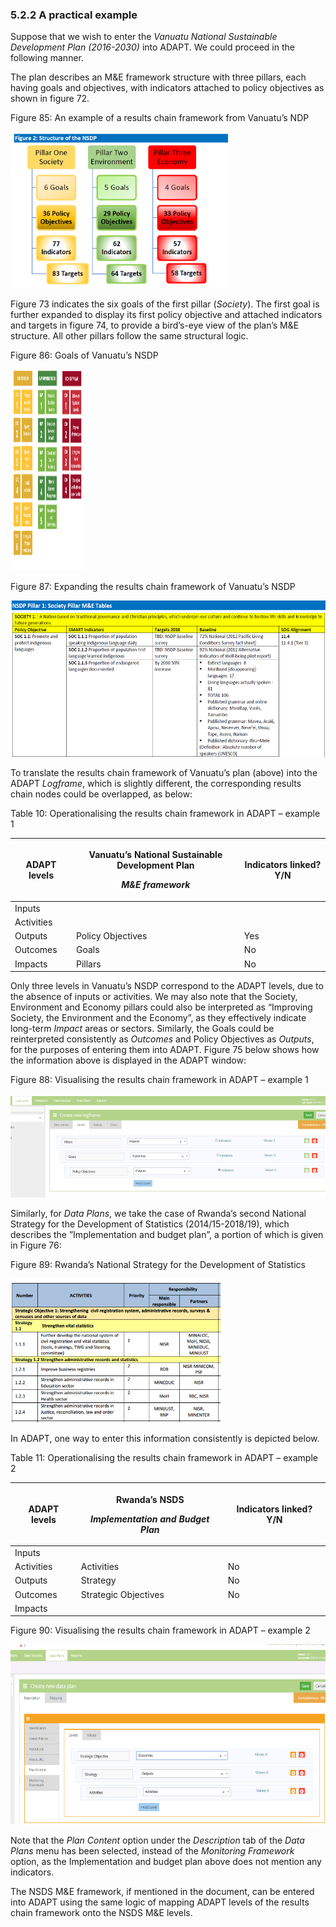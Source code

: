 ### 5.2.2 A practical example 

Suppose that we wish to enter the *Vanuatu National Sustainable
Development Plan (2016-2030)* into ADAPT. We could proceed in the
following manner.

The plan describes an M&E framework structure with three pillars, each
having goals and objectives, with indicators attached to policy
objectives as shown in figure 72.

<span id="_Toc521689470" class="anchor"></span>Figure 85: An example of
a results chain framework from Vanuatu’s NDP

<img src="ADAPTmedia\media\image128.png" style="width:3.62234in;height:2.597in" />

Figure 73 indicates the six goals of the first pillar (*Society*). The
first goal is further expanded to display its first policy objective and
attached indicators and targets in figure 74, to provide a bird’s-eye
view of the plan’s M&E structure. All other pillars follow the same
structural logic.

<span id="_Toc521689471" class="anchor"></span>Figure 86: Goals of
Vanuatu’s NSDP

<img src="ADAPTmedia\media\image129.png" style="width:1.275in;height:3.35833in" />

<span id="_Toc7208890" class="anchor"></span>Figure 87: Expanding the
results chain framework of Vanuatu’s NSDP

<img src="ADAPTmedia\media\image130.png" style="width:5.71111in;height:2.60417in" />

To translate the results chain framework of Vanuatu’s plan (above) into
the ADAPT *Logframe*, which is slightly different, the corresponding
results chain nodes could be overlapped, as below:

Table 10: Operationalising the results chain framework in ADAPT –
example 1

<table>
<thead>
<tr class="header">
<th>ADAPT levels</th>
<th><p>Vanuatu’s National Sustainable Development Plan</p>
<p><em>M&amp;E framework</em></p></th>
<th>Indicators linked? Y/N</th>
</tr>
</thead>
<tbody>
<tr class="odd">
<td>Inputs</td>
<td></td>
<td></td>
</tr>
<tr class="even">
<td>Activities</td>
<td></td>
<td></td>
</tr>
<tr class="odd">
<td>Outputs</td>
<td>Policy Objectives</td>
<td>Yes</td>
</tr>
<tr class="even">
<td>Outcomes</td>
<td>Goals</td>
<td>No</td>
</tr>
<tr class="odd">
<td>Impacts</td>
<td>Pillars</td>
<td>No</td>
</tr>
</tbody>
</table>

Only three levels in Vanuatu’s NSDP correspond to the ADAPT levels, due
to the absence of inputs or activities. We may also note that the
Society, Environment and Economy pillars could also be interpreted as
“Improving Society, the Environment and the Economy”, as they
effectively indicate long-term *Impact* areas or sectors. Similarly, the
Goals could be reinterpreted consistently as *Outcomes* and Policy
Objectives as *Outputs*, for the purposes of entering them into ADAPT.
Figure 75 below shows how the information above is displayed in the
ADAPT window:

<span id="_Toc521689472" class="anchor"></span>Figure 88: Visualising
the results chain framework in ADAPT – example 1

<img src="ADAPTmedia\media\image131.png" style="width:5.6439in;height:1.7294in" />

Similarly, for *Data Plans*, we take the case of Rwanda’s second
National Strategy for the Development of Statistics (2014/15-2018/19),
which describes the ”Implementation and budget plan”, a portion of which
is given in Figure 76:

<span id="_Toc7208892" class="anchor"></span>Figure 89: Rwanda’s
National Strategy for the Development of Statistics

<img src="ADAPTmedia\media\image132.png" style="width:3.5in;height:2.39444in" />

In ADAPT, one way to enter this information consistently is depicted
below.

Table 11: Operationalising the results chain framework in ADAPT –
example 2

<table>
<thead>
<tr class="header">
<th>ADAPT levels</th>
<th><p>Rwanda’s NSDS</p>
<p><em>Implementation and Budget Plan</em></p></th>
<th>Indicators linked? Y/N</th>
</tr>
</thead>
<tbody>
<tr class="odd">
<td>Inputs</td>
<td></td>
<td></td>
</tr>
<tr class="even">
<td>Activities</td>
<td>Activities</td>
<td>No</td>
</tr>
<tr class="odd">
<td>Outputs</td>
<td>Strategy</td>
<td>No</td>
</tr>
<tr class="even">
<td>Outcomes</td>
<td>Strategic Objectives</td>
<td>No</td>
</tr>
<tr class="odd">
<td>Impacts</td>
<td></td>
<td></td>
</tr>
</tbody>
</table>

<span id="_Toc7208893" class="anchor"></span>Figure 90: Visualising the
results chain framework in ADAPT – example 2

<img src="ADAPTmedia\media\image133.png" style="width:6.26806in;height:2.9934in" />

Note that the *Plan Content* option under the *Description* tab of the
*Data Plans* menu has been selected, instead of the *Monitoring
Framework* option, as the Implementation and budget plan above does not
mention any indicators.

The NSDS M&E framework, if mentioned in the document, can be entered
into ADAPT using the same logic of mapping ADAPT levels of the results
chain framework onto the NSDS M&E levels.